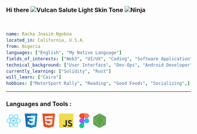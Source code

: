 <!---


--->
<h3>
  Hi there
  <img src="https://raw.githubusercontent.com/Tarikul-Islam-Anik/Animated-Fluent-Emojis/master/Emojis/Hand%20gestures/Vulcan%20Salute%20Light%20Skin%20Tone.png" alt="Vulcan Salute Light Skin Tone" width="25" height="25" />
  <img src="https://raw.githubusercontent.com/Tarikul-Islam-Anik/Animated-Fluent-Emojis/master/Emojis/People/Ninja.png" alt="Ninja" width="25" height="25" />
  
 <!--- <img src="https://raw.githubusercontent.com/Tarikul-Islam-Anik/Animated-Fluent-Emojis/master/Emojis/Smilies/Alien.png" alt="Alien" width="25" height="25" /> --->


</h3>



<div id="header">
  <div id="badges" >
</div>
</div>
<br/>

```yaml
name: Racka Joasim Ngobna
located_in: California, U.S.A.
from: Nigeria
languages: ["English", "My Native Language"]
fields_of_interests: ["Web3", "UI/UX", "Coding", "Software Application"]
technical_background: ["User Interface", "Dev-Ops", "Android Developer"]
currently_learning: ["Solidity", "Rust"]
will_learn: ["Cairo"]
hobbies: ["MotorSport Rally", "Reading", "Good Foods", "Socializing",]
```
---

###  Languages and Tools :

<div>
  <img src="https://github.com/devicons/devicon/blob/master/icons/react/react-original.svg" title="React" alt="React" width="40" height="40"/>&nbsp;
  <img src="https://github.com/devicons/devicon/blob/master/icons/css3/css3-original.svg"  title="CSS3" alt="CSS" width="40" height="40"/>&nbsp;
  <img src="https://github.com/devicons/devicon/blob/master/icons/html5/html5-original.svg" title="HTML5" alt="HTML" width="40" height="40"/>&nbsp;
  <img src="https://github.com/devicons/devicon/blob/master/icons/javascript/javascript-original.svg" title="JavaScript" alt="JavaScript" width="40" height="40"/>&nbsp;
  <img src="https://github.com/devicons/devicon/blob/master/icons/figma/figma-original.svg" title="Figma" **alt="Figma" width="40" height="40"/>
<img src="https://github.com/devicons/devicon/blob/master/icons/nodejs/nodejs-plain.svg" title="NodeJS" **alt="NodeJS" width="40" height="40"/>
</div>
</div>
<!---
